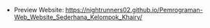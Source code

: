 - Preview Website: https://nightrunners02.github.io/Pemrograman-Web_Website_Sederhana_Kelompok_Khairy/
